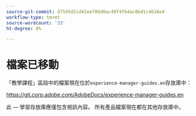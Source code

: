 ```yaml
---
source-git-commit: d7595d2cd42ee786d0ac49f4fb4ac8bd1c4616e4
workflow-type: tm+mt
source-wordcount: '33'
ht-degree: 0%

---
```

# 檔案已移動

「教學課程」區段中的檔案現在位於`experience-manager-guides.en`存放庫中：

<https://git.corp.adobe.com/AdobeDocs/experience-manager-guides.en>

此 — 學習存放庫應僅包含視訊內容。 所有產品檔案現在都在其他存放庫中。
